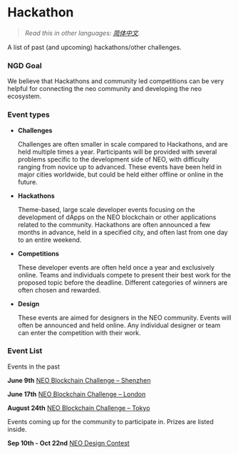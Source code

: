 # Hackathon

> *Read this in other languages: [简体中文](README.zh-cn.md).*

A list of past (and upcoming) hackathons/other challenges. 

### NGD Goal

We believe that Hackathons and community led competitions can be very helpful for connecting the neo community and developing the neo ecosystem.

### Event types
- **Challenges**

  Challenges are often smaller in scale compared to Hackathons, and are held multiple times a year. Participants will be provided with several problems specific to the development side of NEO, with difficulty ranging from novice up to advanced. These events have been held in major cities worldwide, but could be held either offline or online in the future. 

- **Hackathons** 

  Theme-based, large scale developer events focusing on the development of dApps on the NEO blockchain or other applications related to the community. Hackathons are often announced a few months in advance, held in a specified city, and often last from one day to an entire weekend. 

- **Competitions**

  These developer events are often held once a year and exclusively online. Teams and individuals compete to present their best work for the proposed topic before the deadline. Different categories of winners are often chosen and rewarded. 

- **Design**

  These events are aimed for designers in the NEO community. Events will often be announced and held online. Any individual designer or team can enter the competition with their work. 

### Event List

Events in the past

**June 9th** [NEO Blockchain Challenge – Shenzhen](6.09%20NEO%20Blockchain%20Challenge%20-%20Shenzhen.md)

**June 17th** [NEO Blockchain Challenge – London](6.17%20NEO%20Blockchain%20Challenge%20-%20London.md)

**August 24th** [NEO Blockchain Challenge – Tokyo](8.24%20NEO%20Blockchain%20Challenge%20-%20Tokyo.md)

Events coming up for the community to participate in. Prizes are listed inside.

**Sep 10th - Oct 22nd** [NEO Design Contest](9.10%20NEO%20Design%20Contest.md)
